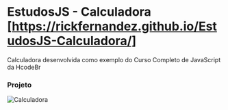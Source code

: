 # EstudosJS - Calculadora [https://rickfernandez.github.io/EstudosJS-Calculadora/]

Calculadora desenvolvida como exemplo do Curso Completo de JavaScript da HcodeBr

### Projeto
![Calculadora](https://firebasestorage.googleapis.com/v0/b/hcode-com-br.appspot.com/o/calculadora-hcode.jpg?alt=media&token=5406aa3f-b965-401c-9b4e-654609c78b33)
